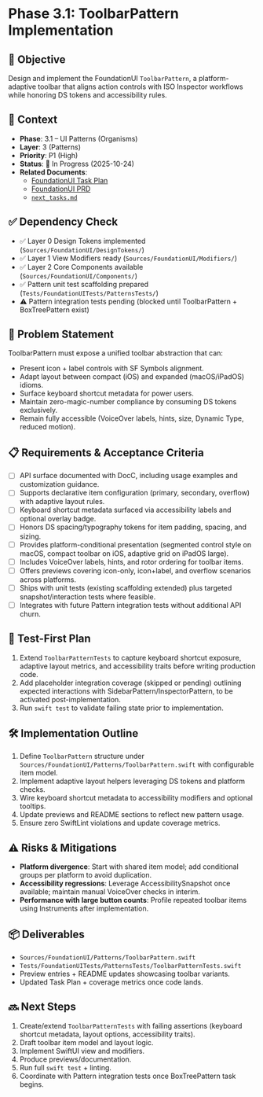 # Phase 3.1: ToolbarPattern Implementation

## 🎯 Objective
Design and implement the FoundationUI `ToolbarPattern`, a platform-adaptive toolbar that aligns action controls with ISO Inspector workflows while honoring DS tokens and accessibility rules.

## 🧩 Context
- **Phase**: 3.1 – UI Patterns (Organisms)
- **Layer**: 3 (Patterns)
- **Priority**: P1 (High)
- **Status**: 🚧 In Progress (2025-10-24)
- **Related Documents**:
  - [FoundationUI Task Plan](../AI/ISOViewer/FoundationUI_TaskPlan.md)
  - [FoundationUI PRD](../AI/ISOViewer/FoundationUI_PRD.md)
  - [`next_tasks.md`](./next_tasks.md)

## ✅ Dependency Check
- ✅ Layer 0 Design Tokens implemented (`Sources/FoundationUI/DesignTokens/`)
- ✅ Layer 1 View Modifiers ready (`Sources/FoundationUI/Modifiers/`)
- ✅ Layer 2 Core Components available (`Sources/FoundationUI/Components/`)
- ✅ Pattern unit test scaffolding prepared (`Tests/FoundationUITests/PatternsTests/`)
- ⚠️ Pattern integration tests pending (blocked until ToolbarPattern + BoxTreePattern exist)

## 🧠 Problem Statement
ToolbarPattern must expose a unified toolbar abstraction that can:
- Present icon + label controls with SF Symbols alignment.
- Adapt layout between compact (iOS) and expanded (macOS/iPadOS) idioms.
- Surface keyboard shortcut metadata for power users.
- Maintain zero-magic-number compliance by consuming DS tokens exclusively.
- Remain fully accessible (VoiceOver labels, hints, size, Dynamic Type, reduced motion).

## 📋 Requirements & Acceptance Criteria
- [ ] API surface documented with DocC, including usage examples and customization guidance.
- [ ] Supports declarative item configuration (primary, secondary, overflow) with adaptive layout rules.
- [ ] Keyboard shortcut metadata surfaced via accessibility labels and optional overlay badge.
- [ ] Honors DS spacing/typography tokens for item padding, spacing, and sizing.
- [ ] Provides platform-conditional presentation (segmented control style on macOS, compact toolbar on iOS, adaptive grid on iPadOS large).
- [ ] Includes VoiceOver labels, hints, and rotor ordering for toolbar items.
- [ ] Offers previews covering icon-only, icon+label, and overflow scenarios across platforms.
- [ ] Ships with unit tests (existing scaffolding extended) plus targeted snapshot/interaction tests where feasible.
- [ ] Integrates with future Pattern integration tests without additional API churn.

## 🔬 Test-First Plan
1. Extend `ToolbarPatternTests` to capture keyboard shortcut exposure, adaptive layout metrics, and accessibility traits before writing production code.
2. Add placeholder integration coverage (skipped or pending) outlining expected interactions with SidebarPattern/InspectorPattern, to be activated post-implementation.
3. Run `swift test` to validate failing state prior to implementation.

## 🛠️ Implementation Outline
1. Define `ToolbarPattern` structure under `Sources/FoundationUI/Patterns/ToolbarPattern.swift` with configurable item model.
2. Implement adaptive layout helpers leveraging DS tokens and platform checks.
3. Wire keyboard shortcut metadata to accessibility modifiers and optional tooltips.
4. Update previews and README sections to reflect new pattern usage.
5. Ensure zero SwiftLint violations and update coverage metrics.

## ⚠️ Risks & Mitigations
- **Platform divergence**: Start with shared item model; add conditional groups per platform to avoid duplication.
- **Accessibility regressions**: Leverage AccessibilitySnapshot once available; maintain manual VoiceOver checks in interim.
- **Performance with large button counts**: Profile repeated toolbar items using Instruments after implementation.

## 📦 Deliverables
- `Sources/FoundationUI/Patterns/ToolbarPattern.swift`
- `Tests/FoundationUITests/PatternsTests/ToolbarPatternTests.swift`
- Preview entries + README updates showcasing toolbar variants.
- Updated Task Plan + coverage metrics once code lands.

## 🔜 Next Steps
1. Create/extend `ToolbarPatternTests` with failing assertions (keyboard shortcut metadata, layout options, accessibility traits).
2. Draft toolbar item model and layout logic.
3. Implement SwiftUI view and modifiers.
4. Produce previews/documentation.
5. Run full `swift test` + linting.
6. Coordinate with Pattern integration tests once BoxTreePattern task begins.
